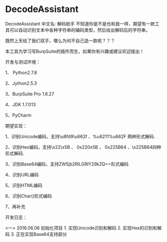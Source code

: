 # DecodeAssistant
DecodeAssistant  中文名: 解码助手 
不知道你是不是也和我一样，期望有一款工具可以自动识别文本中各种字符串的编码类型，然后给出解码后的字符串。

既然上天给了我们双手，哪么为何不自己造一款呢？？？

本工具为学习写BurpSuite的插件而生，如果你有兴趣或建议欢迎提出！

开发与测试环境：

   1、 Python2.7.8
   
   2、Jython2.5.3
   
   3、BurpSuite Pro 1.6.27
   
   4、JDK 1.7.013
   
   5、PyCharm


期望实现：

   1、识别Unicode编码，支持\u8fd9\u662f 、%u6211%u662F 两种形式解码.
   
   2、识别Hex编码，支持\x22\x5B 、 0x220x5B 、 0x225B64 、\x225B64四种形式解码.
   
   3、识别Base64编码，支持ZW5jb2RlLGRlY29kZQ==形式编码
   
   4、识别URL编码
   
   5、识别HTML编码
   
   6、识别Char()形式编码
   
   7、再补充

开发日志：

<一> 2016.06.06 初始化项目
    1. 实现Unicode识别和解码
    2. 实现Hex的识别和解码
	  3. 正在实现Base64支持部分
	
	
